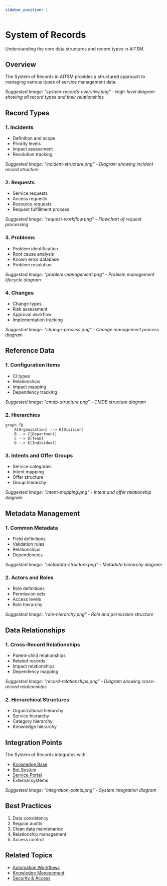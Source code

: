 ```yaml
---
sidebar_position: 1
---
```


# System of Records

Understanding the core data structures and record types in AITSM.

## Overview

The System of Records in AITSM provides a structured approach to managing various types of service management data.

_Suggested Image: "system-records-overview.png" - High-level diagram showing all record types and their relationships_

## Record Types

### 1. Incidents
- Definition and scope
- Priority levels
- Impact assessment
- Resolution tracking

_Suggested Image: "incident-structure.png" - Diagram showing incident record structure_

### 2. Requests
- Service requests
- Access requests
- Resource requests
- Request fulfillment process

_Suggested Image: "request-workflow.png" - Flowchart of request processing_

### 3. Problems
- Problem identification
- Root cause analysis
- Known error database
- Problem resolution

_Suggested Image: "problem-management.png" - Problem management lifecycle diagram_

### 4. Changes
- Change types
- Risk assessment
- Approval workflow
- Implementation tracking

_Suggested Image: "change-process.png" - Change management process diagram_

## Reference Data

### 1. Configuration Items
- CI types
- Relationships
- Impact mapping
- Dependency tracking

_Suggested Image: "cmdb-structure.png" - CMDB structure diagram_

### 2. Hierarchies
```mermaid
graph TD
    A[Organization] --> B[Division]
    B --> C[Department]
    C --> D[Team]
    D --> E[Individual]
```

### 3. Intents and Offer Groups
- Service categories
- Intent mapping
- Offer structure
- Group hierarchy

_Suggested Image: "intent-mapping.png" - Intent and offer relationship diagram_

## Metadata Management

### 1. Common Metadata
- Field definitions
- Validation rules
- Relationships
- Dependencies

_Suggested Image: "metadata-structure.png" - Metadata hierarchy diagram_

### 2. Actors and Roles
- Role definitions
- Permission sets
- Access levels
- Role hierarchy

_Suggested Image: "role-hierarchy.png" - Role and permission structure_

## Data Relationships

### 1. Cross-Record Relationships
- Parent-child relationships
- Related records
- Impact relationships
- Dependency mapping

_Suggested Image: "record-relationships.png" - Diagram showing cross-record relationships_

### 2. Hierarchical Structures
- Organizational hierarchy
- Service hierarchy
- Category hierarchy
- Knowledge hierarchy

## Integration Points

The System of Records integrates with:
- [Knowledge Base](../getting-started/knowledge-base)
- [Bot System](../getting-started/using-bot)
- [Service Portal](../getting-started/service-portal)
- External systems

_Suggested Image: "integration-points.png" - System integration diagram_

## Best Practices

1. Data consistency
2. Regular audits
3. Clean data maintenance
4. Relationship management
5. Access control

## Related Topics
- [Automation Workflows](automation-workflows)
- [Knowledge Management](knowledge)
- [Security & Access](../security/roles)
